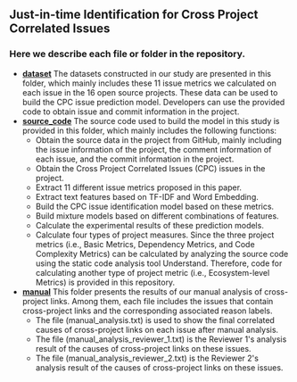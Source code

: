 
## Just-in-time Identification for Cross Project Correlated Issues

### Here we describe each file or folder in the repository.
- [**dataset**](https://github.com/hren-ron/dependency_analysis/tree/main/datasets) The datasets constructed in our study are presented in this folder, which mainly includes these 11 issue metrics we calculated on each issue in the 16 open source projects. These data can be used to build the CPC issue prediction model. Developers can use the provided code to obtain issue and commit information in the project.
- [**source_code**](https://github.com/hren-ron/dependency_analysis/tree/main/source_code) The source code used to build the model in this study is provided in this folder, which mainly includes the following functions:
    - Obtain the source data in the project from GitHub, mainly including the issue information of the project, the comment information of each issue, and the commit information in the project.
    - Obtain the Cross Project Correlated Issues (CPC) issues in the project.
    - Extract 11 different issue metrics proposed in this paper.
    - Extract text features based on TF-IDF and Word Embedding.
    - Build the CPC issue identification model based on these metrics.
    - Build mixture models based on different combinations of features.
    - Calculate the experimental results of these prediction models.
    - Calculate four types of project measures. Since the three project metrics (i.e., Basic Metrics, Dependency Metrics, and Code Complexity Metrics) can be calculated by analyzing the source code using the static code analysis tool Understand. Therefore, code for calculating another type of project metric (i.e., Ecosystem-level Metrics) is provided in this repository.
- [**manual**](https://github.com/hren-ron/dependency_analysis/tree/main/manual) This folder presents the results of our manual analysis of cross-project links. Among them, each file includes the issues that contain cross-project links and the corresponding associated reason labels.
    - The file (manual_analysis.txt) is used to show the final correlated causes of cross-project links on each issue after manual analysis.
    - The file (manual_analysis_reviewer_1.txt) is the Reviewer 1's analysis result of the causes of cross-project links on these issues.
    - The file (manual_analysis_reviewer_2.txt) is the Reviewer 2's analysis result of the causes of cross-project links on these issues.

